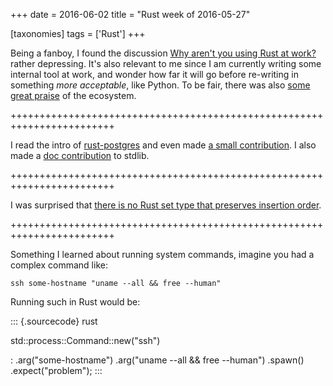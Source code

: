 +++
date = 2016-06-02
title = "Rust week of 2016-05-27"

[taxonomies]
tags = ['Rust']
+++

Being a fanboy, I found the discussion [Why aren\'t you using Rust at
work?] rather depressing. It\'s also relevant to me since I am currently
writing some internal tool at work, and wonder how far it will go before
re-writing in something *more acceptable*, like Python. To be fair,
there was also [some great praise] of the ecosystem.

++++++++++++++++++++++++++++++++++++++++++++++++++++++++++++++++++++++++

I read the intro of [rust-postgres] and even made [a small
contribution]. I also made a [doc contribution] to stdlib.

++++++++++++++++++++++++++++++++++++++++++++++++++++++++++++++++++++++++

I was surprised that [there is no Rust set type that preserves insertion
order].

++++++++++++++++++++++++++++++++++++++++++++++++++++++++++++++++++++++++

Something I learned about running system commands, imagine you had a
complex command like:

    ssh some-hostname "uname --all && free --human"

Running such in Rust would be:

::: {.sourcecode}
rust

std::process::Command::new(\"ssh\")

:   .arg(\"some-hostname\") .arg(\"uname \--all && free \--human\")
    .spawn() .expect(\"problem\");
:::

  [Why aren\'t you using Rust at work?]: https://www.reddit.com/r/rust/comments/4kqhqz
  [some great praise]: https://www.reddit.com/r/rust/comments/4kqhqz//d3hx9l0
  [rust-postgres]: https://github.com/sfackler/rust-postgres/blob/master/README.md
  [a small contribution]: https://github.com/sfackler/rust-postgres/pull/186
  [doc contribution]: https://github.com/rust-lang/rust/pull/34033
  [there is no Rust set type that preserves insertion order]: http://stackoverflow.com/questions/37550208
